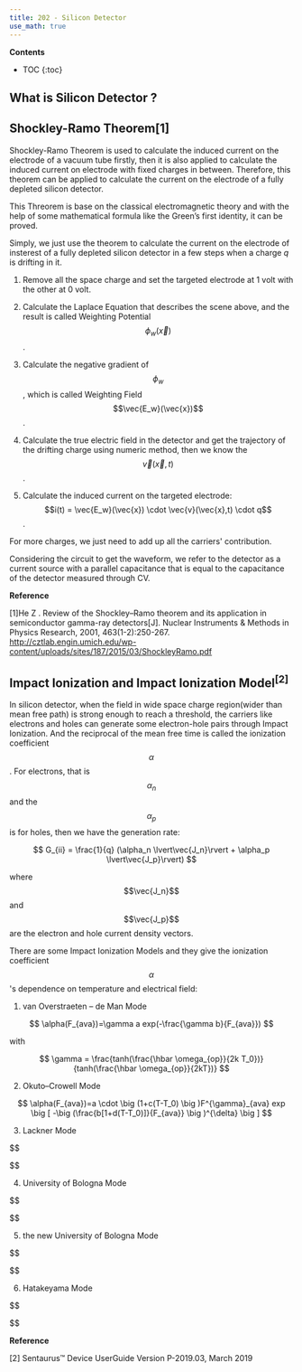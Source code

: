 ```yaml
---
title: 202 - Silicon Detector  
use_math: true
---
```


**Contents**
* TOC
{:toc}

## What is Silicon Detector ?


## Shockley-Ramo Theorem[1]

  Shockley-Ramo Theorem is used to calculate the induced current on the electrode of a vacuum tube firstly, then it is also applied to calculate the induced current on electrode with fixed charges in between. Therefore, this theorem can be applied to calculate the current on the electrode of a fully depleted silicon detector.

  This Threorem is base on the classical electromagnetic theory and with the help of some mathematical formula like the Green’s first identity, it can be proved.

  Simply, we just use the theorem to calculate the current on the electrode of insterest of a fully depleted silicon detector in a few steps when a charge *q* is drifting in it.
  
  1. Remove all the space charge and set the targeted electrode at 1 volt with the other at 0 volt.
  
  2. Calculate the Laplace Equation that describes the scene above, and the result is called Weighting Potential $$\phi_w(\vec{x})$$ .
  
  3. Calculate the negative gradient of $$\phi_w$$, which is called Weighting Field $$\vec{E_w}(\vec{x})$$ .
  
  4. Calculate the true electric field in the detector and get the trajectory of the drifting charge using numeric method, then we know the $$\vec{v}(\vec{x},t)$$ .
  
  5. Calculate the induced current on the targeted electrode: $$i(t) = \vec{E_w}(\vec{x}) \cdot \vec{v}(\vec{x},t) \cdot q$$ .

  For more charges, we just need to add up all the carriers' contribution.

  Considering the circuit to get the waveform, we refer to the detector as a current source with a parallel capacitance that is equal to the capacitance of the detector measured through CV.

 **Reference**
 
[1]He Z . Review of the Shockley–Ramo theorem and its application in semiconductor gamma-ray detectors[J]. Nuclear Instruments & Methods in Physics Research, 2001, 463(1-2):250-267.  <http://cztlab.engin.umich.edu/wp-content/uploads/sites/187/2015/03/ShockleyRamo.pdf>


## Impact Ionization and Impact Ionization Model<sup>[2]</sup>

  In silicon detector, when the field in wide space charge region(wider than mean free path) is strong enough to reach a threshold, the carriers like electrons and holes can generate some electron-hole pairs through Impact Ionization. And the reciprocal of the mean free time is called the ionization coefficient $$\alpha$$. For electrons, that is $$\alpha_n$$ and the $$\alpha_p$$ is for holes, then we have the generation rate:

$$
G_{ii} = \frac{1}{q} (\alpha_n \lvert\vec{J_n}\rvert + \alpha_p \lvert\vec{J_p}\rvert)  
$$

where $$\vec{J_n}$$ and $$\vec{J_p}$$ are the electron and hole current density vectors.

There are some Impact Ionization Models and they give the ionization coefficient $$\alpha$$'s dependence on temperature and electrical field: 
  
  1. van Overstraeten – de Man Mode
  
  $$
  \alpha(F_{ava})=\gamma a exp(-\frac{\gamma b}{F_{ava}})
  $$
  
  with
  
  $$
  \gamma = \frac{tanh(\frac{\hbar \omega_{op}}{2k T_0})}{tanh(\frac{\hbar \omega_{op}}{2kT})}
  $$
  
  2. Okuto–Crowell Mode
  
  $$
  \alpha(F_{ava})=a \cdot \big (1+c(T-T_0) \big )F^{\gamma}_{ava} exp \big [ -\big (\frac{b[1+d(T-T_0)]}{F_{ava}} \big )^{\delta} \big ]
  $$
  
  3. Lackner Mode
  
  $$
  
  $$
  
  4. University of Bologna Mode
  
  $$
  
  $$

  5. the new University of Bologna Mode
  
  $$
  
  $$
  
  6. Hatakeyama Mode
  
  $$
  
  $$

**Reference**

[2] Sentaurus™ Device UserGuide Version P-2019.03, March 2019

